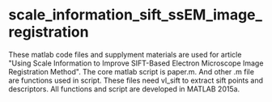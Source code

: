 # scale_information_sift_ssEM_image_registration

These matlab code files and supplyment materials are used for article "Using Scale Information to Improve SIFT-Based Electron Microscope Image Registration Method".
The core matlab script is paper.m. And other .m file are functions used in script. These files need vl_sift to extract sift points and descriptors. All functions and script are developed in MATLAB 2015a.

